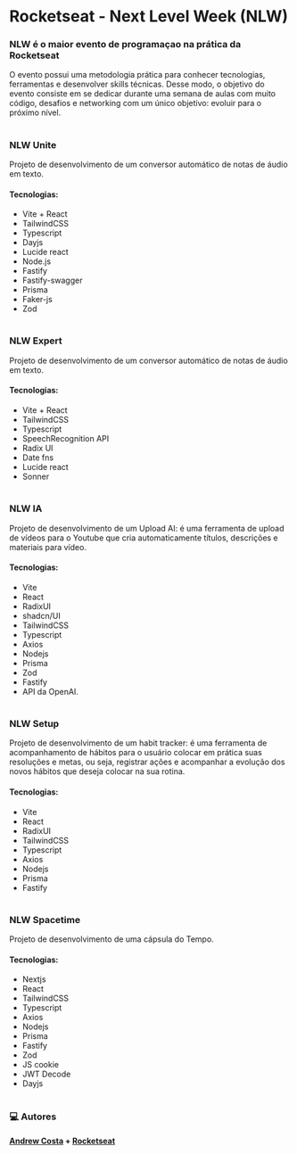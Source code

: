 # Rocketseat - Next Level Week (NLW)

### NLW é o maior evento de programaçao na prática da Rocketseat
O evento possui uma metodologia prática para conhecer tecnologias, ferramentas e desenvolver skills técnicas. Desse modo, o objetivo do evento consiste em se dedicar durante uma semana de aulas com muito código, desafios e networking com um único objetivo: evoluir para o próximo nível.
#
### NLW Unite
Projeto de desenvolvimento de um conversor automático de notas de áudio em texto.
#### Tecnologias:
  - Vite + React
  - TailwindCSS
  - Typescript
  - Dayjs
  - Lucide react
  - Node.js
  - Fastify
  - Fastify-swagger
  - Prisma
  - Faker-js
  - Zod
#
### NLW Expert
Projeto de desenvolvimento de um conversor automático de notas de áudio em texto.
#### Tecnologias:
  - Vite + React
  - TailwindCSS
  - Typescript
  - SpeechRecognition API
  - Radix UI
  - Date fns
  - Lucide react
  - Sonner
#
### NLW IA
Projeto de desenvolvimento de um Upload AI: é uma ferramenta de upload de vídeos para o Youtube que cria automaticamente títulos, descrições e materiais para vídeo.
#### Tecnologias: 
 - Vite
 - React
 - RadixUI
 - shadcn/UI
 - TailwindCSS
 - Typescript
 - Axios
 - Nodejs
 - Prisma
 - Zod
 - Fastify
 - API da OpenAI.
#
### NLW Setup
Projeto de desenvolvimento de um habit tracker: é uma ferramenta de acompanhamento de hábitos para o usuário colocar em prática suas resoluções e metas, ou seja, registrar ações e acompanhar a evolução dos novos hábitos que deseja colocar na sua rotina.
#### Tecnologias: 
 - Vite
 - React
 - RadixUI
 - TailwindCSS
 - Typescript
 - Axios
 - Nodejs
 - Prisma
 - Fastify
#
### NLW Spacetime
Projeto de desenvolvimento de uma cápsula do Tempo.
#### Tecnologias:
  - Nextjs
  - React
  - TailwindCSS
  - Typescript
  - Axios
  - Nodejs
  - Prisma
  - Fastify
  - Zod
  - JS cookie
  - JWT Decode
  - Dayjs
#
### 💻 Autores
#### [Andrew Costa](https://www.linkedin.com/in/andrew-costa-8849aa24a/) + [Rocketseat](https://www.linkedin.com/school/rocketseat/)


